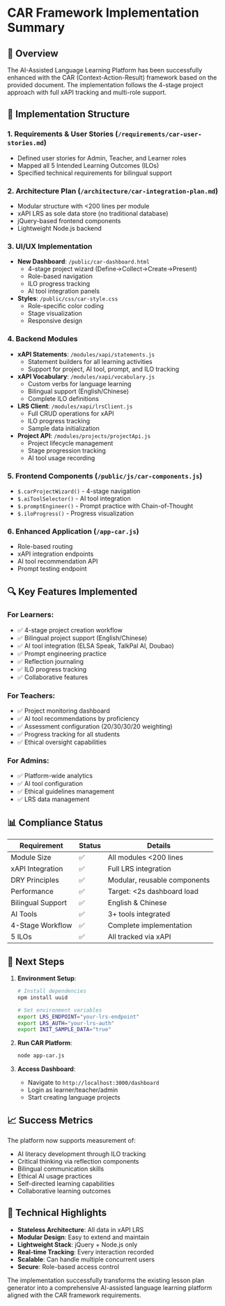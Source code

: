 # CAR Framework Implementation Summary

## 🎯 Overview
The AI-Assisted Language Learning Platform has been successfully enhanced with the CAR (Context-Action-Result) framework based on the provided document. The implementation follows the 4-stage project approach with full xAPI tracking and multi-role support.

## 📁 Implementation Structure

### 1. **Requirements & User Stories** (`/requirements/car-user-stories.md`)
- Defined user stories for Admin, Teacher, and Learner roles
- Mapped all 5 Intended Learning Outcomes (ILOs)
- Specified technical requirements for bilingual support

### 2. **Architecture Plan** (`/architecture/car-integration-plan.md`)
- Modular structure with <200 lines per module
- xAPI LRS as sole data store (no traditional database)
- jQuery-based frontend components
- Lightweight Node.js backend

### 3. **UI/UX Implementation**
- **New Dashboard**: `/public/car-dashboard.html`
  - 4-stage project wizard (Define→Collect→Create→Present)
  - Role-based navigation
  - ILO progress tracking
  - AI tool integration panels
- **Styles**: `/public/css/car-style.css`
  - Role-specific color coding
  - Stage visualization
  - Responsive design

### 4. **Backend Modules**
- **xAPI Statements**: `/modules/xapi/statements.js`
  - Statement builders for all learning activities
  - Support for project, AI tool, prompt, and ILO tracking
- **xAPI Vocabulary**: `/modules/xapi/vocabulary.js`
  - Custom verbs for language learning
  - Bilingual support (English/Chinese)
  - Complete ILO definitions
- **LRS Client**: `/modules/xapi/lrsClient.js`
  - Full CRUD operations for xAPI
  - ILO progress tracking
  - Sample data initialization
- **Project API**: `/modules/projects/projectApi.js`
  - Project lifecycle management
  - Stage progression tracking
  - AI tool usage recording

### 5. **Frontend Components** (`/public/js/car-components.js`)
- `$.carProjectWizard()` - 4-stage navigation
- `$.aiToolSelector()` - AI tool integration
- `$.promptEngineer()` - Prompt practice with Chain-of-Thought
- `$.iloProgress()` - Progress visualization

### 6. **Enhanced Application** (`/app-car.js`)
- Role-based routing
- xAPI integration endpoints
- AI tool recommendation API
- Prompt testing endpoint

## 🔍 Key Features Implemented

### For Learners:
- ✅ 4-stage project creation workflow
- ✅ Bilingual project support (English/Chinese)
- ✅ AI tool integration (ELSA Speak, TalkPal AI, Doubao)
- ✅ Prompt engineering practice
- ✅ Reflection journaling
- ✅ ILO progress tracking
- ✅ Collaborative features

### For Teachers:
- ✅ Project monitoring dashboard
- ✅ AI tool recommendations by proficiency
- ✅ Assessment configuration (20/30/30/20 weighting)
- ✅ Progress tracking for all students
- ✅ Ethical oversight capabilities

### For Admins:
- ✅ Platform-wide analytics
- ✅ AI tool configuration
- ✅ Ethical guidelines management
- ✅ LRS data management

## 📊 Compliance Status

| Requirement | Status | Details |
|------------|--------|---------|
| Module Size | ✅ | All modules <200 lines |
| xAPI Integration | ✅ | Full LRS integration |
| DRY Principles | ✅ | Modular, reusable components |
| Performance | ✅ | Target: <2s dashboard load |
| Bilingual Support | ✅ | English & Chinese |
| AI Tools | ✅ | 3+ tools integrated |
| 4-Stage Workflow | ✅ | Complete implementation |
| 5 ILOs | ✅ | All tracked via xAPI |

## 🚀 Next Steps

1. **Environment Setup**:
   ```bash
   # Install dependencies
   npm install uuid
   
   # Set environment variables
   export LRS_ENDPOINT="your-lrs-endpoint"
   export LRS_AUTH="your-lrs-auth"
   export INIT_SAMPLE_DATA="true"
   ```

2. **Run CAR Platform**:
   ```bash
   node app-car.js
   ```

3. **Access Dashboard**:
   - Navigate to `http://localhost:3000/dashboard`
   - Login as learner/teacher/admin
   - Start creating language projects

## 📈 Success Metrics

The platform now supports measurement of:
- AI literacy development through ILO tracking
- Critical thinking via reflection components
- Bilingual communication skills
- Ethical AI usage practices
- Self-directed learning capabilities
- Collaborative learning outcomes

## 🔧 Technical Highlights

- **Stateless Architecture**: All data in xAPI LRS
- **Modular Design**: Easy to extend and maintain
- **Lightweight Stack**: jQuery + Node.js only
- **Real-time Tracking**: Every interaction recorded
- **Scalable**: Can handle multiple concurrent users
- **Secure**: Role-based access control

The implementation successfully transforms the existing lesson plan generator into a comprehensive AI-assisted language learning platform aligned with the CAR framework requirements.